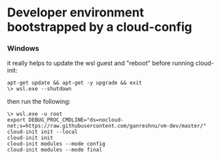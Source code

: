 # Developer environment bootstrapped by a cloud-config

### Windows
it really helps to update the wsl guest and "reboot" before running cloud-init:
```
apt-get update && apt-get -y upgrade && exit
\> wsl.exe --shutdown
```

then run the following:
```
\> wsl.exe -u root
export DEBUG_PROC_CMDLINE="ds=nocloud-net;s=https://raw.githubusercontent.com/ganreshnu/vm-dev/master/"
cloud-init init --local
cloud-init init
cloud-init modules --mode config
cloud-init modules --mode final
```


